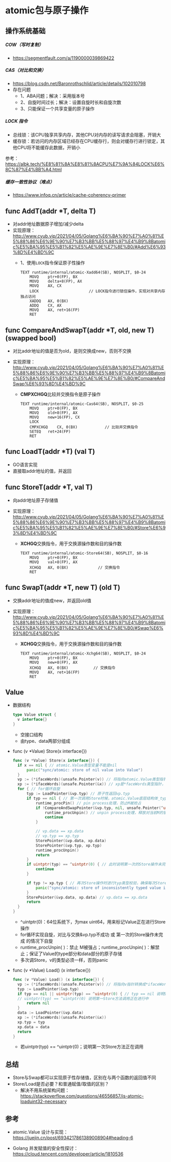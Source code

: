 # atomic包与原子操作

## 操作系统基础

##### COW（写时复制）

- https://segmentfault.com/a/1190000039869422

##### CAS（对比和交换）

- https://blog.csdn.net/Baronrothschlid/article/details/102010798
- 存在问题
  - 1、ABA问题；解决：采用版本号
  - 2、自旋时间过长；解决：设置自旋时长和自旋次数
  - 3、只能保证一个共享变量的原子操作

##### LOCK 指令

- 总线锁：该CPU独享共享内存，其他CPU对内存的读写请求会阻塞，开销大
- 缓存锁：若访问的内存区域已经存在CPU缓存行，则会对缓存行进行锁定，其他CPU将不能缓存此数据，开销小

参考：https://albk.tech/%E8%81%8A%E8%81%8ACPU%E7%9A%84LOCK%E6%8C%87%E4%BB%A4.html

##### 缓存一致性协议（难点）

- https://www.infoq.cn/article/cache-coherency-primer


## func AddT(addr *T, delta T)

- 对addr地址数据原子增加/减少delta
- 实现原理：http://www.cyub.vip/2021/04/05/Golang%E6%BA%90%E7%A0%81%E5%88%86%E6%9E%90%E7%B3%BB%E5%88%97%E4%B9%8Batomic%E5%BA%95%E5%B1%82%E5%AE%9E%E7%8E%B0/#Add%E6%93%8D%E4%BD%9C
  - 1、使用`LOCK`指令保证原子性操作
  
    ```
    TEXT runtime∕internal∕atomic·Xadd64(SB), NOSPLIT, $0-24
    	MOVQ	ptr+0(FP), BX
    	MOVQ	delta+8(FP), AX
    	MOVQ	AX, CX
    	LOCK                      // LOCK指令进行锁住操作，实现对共享内存独占访问
    	XADDQ	AX, 0(BX)
    	ADDQ	CX, AX
    	MOVQ	AX, ret+16(FP)
    	RET
    ```

## func CompareAndSwapT(addr *T, old, new T) (swapped bool)

- 对比addr地址的值是否为old，是则交换成new，否则不交换

- 实现原理：http://www.cyub.vip/2021/04/05/Golang%E6%BA%90%E7%A0%81%E5%88%86%E6%9E%90%E7%B3%BB%E5%88%97%E4%B9%8Batomic%E5%BA%95%E5%B1%82%E5%AE%9E%E7%8E%B0/#CompareAndSwap%E6%93%8D%E4%BD%9C

  - **CMPXCHGQ**比较并交换指令是原子操作

    ```
    TEXT runtime∕internal∕atomic·Cas64(SB), NOSPLIT, $0-25
    	MOVQ	ptr+0(FP), BX
    	MOVQ	old+8(FP), AX
    	MOVQ	new+16(FP), CX
    	LOCK
    	CMPXCHGQ	CX, 0(BX)            // 比较并交换指令
    	SETEQ	ret+24(FP)
    	RET
    ```

## func LoadT(addr *T) (val T)

- GO语言实现
- 直接取addr地址的值，并返回

## func StoreT(addr *T, val T)

- 向addr地址原子存储值

- 实现原理：http://www.cyub.vip/2021/04/05/Golang%E6%BA%90%E7%A0%81%E5%88%86%E6%9E%90%E7%B3%BB%E5%88%97%E4%B9%8Batomic%E5%BA%95%E5%B1%82%E5%AE%9E%E7%8E%B0/#Store%E6%93%8D%E4%BD%9C

  - **XCHGQ**交换指令，用于交换源操作数和目的操作数

    ```
    TEXT runtime∕internal∕atomic·Store64(SB), NOSPLIT, $0-16
    	MOVQ	ptr+0(FP), BX
    	MOVQ	val+8(FP), AX
    	XCHGQ	AX, 0(BX)             // 交换指令
    	RET
    ```

## func SwapT(addr *T, new T) (old T)

- 交换addr地址的值成new，并返回old值

- 实现原理：http://www.cyub.vip/2021/04/05/Golang%E6%BA%90%E7%A0%81%E5%88%86%E6%9E%90%E7%B3%BB%E5%88%97%E4%B9%8Batomic%E5%BA%95%E5%B1%82%E5%AE%9E%E7%8E%B0/#Swap%E6%93%8D%E4%BD%9C

  - **XCHGQ**交换指令，用于交换源操作数和目的操作数

    ```
    TEXT runtime∕internal∕atomic·Xchg64(SB), NOSPLIT, $0-24
    	MOVQ	ptr+0(FP), BX
    	MOVQ	new+8(FP), AX
    	XCHGQ	AX, 0(BX)           // 交换指令
    	MOVQ	AX, ret+16(FP)
    	RET
    ```

## Value

- 数据结构

  ```go
  type Value struct {
  	v interface{}
  }
  ```

  - 空接口结构
  - 由type、data两部分组成

- func (v *Value) Store(x interface{})

  ```go
  func (v *Value) Store(x interface{}) {
  	if x == nil { // atomic.Value类型变量不能是nil
  		panic("sync/atomic: store of nil value into Value")
  	}
  	vp := (*ifaceWords)(unsafe.Pointer(v)) // 将指向atomic.Value类型指针转换成*ifaceWords类型
  	xp := (*ifaceWords)(unsafe.Pointer(&x)) // xp是*faceWords类型指针，指向传入参数x
  	for { // for循环自旋
  		typ := LoadPointer(&vp.typ) // 原子性返回vp.typ
  		if typ == nil { // 第一次调用Store时候，atomic.Value底层结构体_type部分是nil
  			runtime_procPin() // pin process处理，防止M被抢占
  			if !CompareAndSwapPointer(&vp.typ, nil, unsafe.Pointer(^uintptr(0))) { // 通过cas操作，将atomic.Value的_type部分存储为unsafe.Pointer(^uintptr(0))，若没操作成功，继续操作
  				runtime_procUnpin() // unpin process处理，释放对当前M的锁定
  				continue
  			}
  
  			// vp.data == xp.data
  			// vp.typ == xp.typ
  			StorePointer(&vp.data, xp.data)
  			StorePointer(&vp.typ, xp.typ)
  			runtime_procUnpin()
  			return
  		}
  		if uintptr(typ) == ^uintptr(0) { // 此时说明第一次的Store操作未完成，正在处理中，此时其他的Store等待第一次操作完成
  			continue
  		}
  
  		if typ != xp.typ { // 再次Store操作时进行typ类型校验，确保每次Store数据对象都必须是同一类型
  			panic("sync/atomic: store of inconsistently typed value into Value")
  		}
  		StorePointer(&vp.data, xp.data) // vp.data == xp.data
  		return
  	}
  }
  ```

  - ^uintptr(0)：64位系统下，为max uint64，用来标记Value正在进行Store操作
  - for循环实现自旋，对比与交换&vp.typ不成功 或 第一次的Store操作未完成 的情况下自旋
  - runtime_procUnpin( )：禁止 M被强占；runtime_procUnpin( )：解禁止；保证了Value的type部分和data部分的原子存储
  - 多次调Store，v的类型必须一样，否则panic

- func (v *Value) Load() (x interface{})

  ```go
  func (v *Value) Load() (x interface{}) {
  	vp := (*ifaceWords)(unsafe.Pointer(v)) // 将指向v指针转换成*ifaceWords类型
  	typ := LoadPointer(&vp.typ)
  	if typ == nil || uintptr(typ) == ^uintptr(0) { // typ == nil 说明Store方法未调用过
  	// uintptr(typ) == ^uintptr(0) 说明第一Store方法调用正在进行中
  		return nil
  	}
  	data := LoadPointer(&vp.data)
  	xp := (*ifaceWords)(unsafe.Pointer(&x))
  	xp.typ = typ
  	xp.data = data
  	return
  }
  ```

  - 若uintptr(typ) == ^uintptr(0)；说明第一次Store方法正在调用

## 总结

- Store与Swap都可以实现原子性存储值，区别在与两个函数的返回值不同
- Store/Load是否必要？和普通赋值/取值的区别？
  - 解决不用系统架构问题：https://stackoverflow.com/questions/46556857/is-atomic-loaduint32-necessary

## 参考
- atomic.Value 设计与实现：https://juejin.cn/post/6934217861389008904#heading-6

- Golang 并发赋值的安全性探讨：https://cloud.tencent.com/developer/article/1810536
